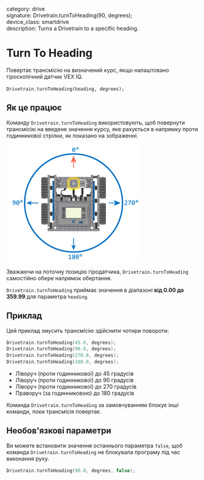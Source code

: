 category: drive  
signature: Drivetrain.turnToHeading(90, degrees);  
device_class: smartdrive  
description: Turns a Drivetrain to a specific heading.

# Turn To Heading

Повертає трансмісію на визначений курс, якщо налаштовано гіроскопічний датчик VEX IQ.

`Drivetrain.turnToHeading(heading, degrees);`

## Як це працює

Команду `Drivetrain.turnToHeading` використовують, щоб повернути трансмісію на введене значення курсу, яке рахується в напрямку проти годинникової стрілки, як показано на зображенні.

![TopDownBot01](TopDownBot01.jpg)

Зважаючи на поточну позицію гіродатчика, `Drivetrain.turnToHeading` самостійно обере напрямок обертання.

`Drivetrain.turnToHeading` приймає значення в діапазоні **від 0.00 до 359.99** для параметра `heading`.

## Приклад

Цей приклад змусить трансмісію здійснити чотири повороти: 

```cpp
Drivetrain.turnToHeading(45.0, degrees);
Drivetrain.turnToHeading(90.0, degrees);
Drivetrain.turnToHeading(270.0, degrees);
Drivetrain.turnToHeading(180.0, degrees);
```

- Ліворуч (проти годинникової) до 45 градусів
- Ліворуч (проти годинникової) до 90 градусів
- Ліворуч (проти годинникової) до 270 градусів
- Праворуч (за годинниковою) до 180 градусів

Команда `Drivetrain.turnToHeading` за замовчуванням блокує інші команди, поки трансмісія повертає.

## Необов'язкові параметри

Ви можете встановити значення останнього параметра `false`, щоб команда `Drivetrain.turnToHeading` не блокувала програму під час виконання руху.

```cpp
Drivetrain.turnToHeading(90.0, degrees, false);
```

<advanced>
</advanced>
